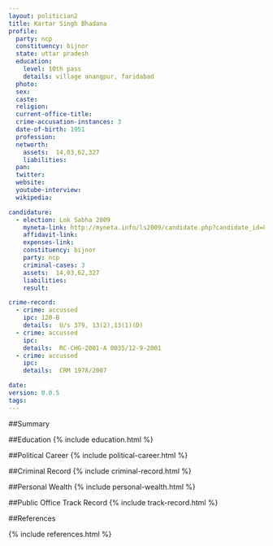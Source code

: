 ```yaml
---
layout: politician2
title: Kartar Singh Bhadana
profile: 
  party: ncp
  constituency: bijnor
  state: uttar pradesh
  education: 
    level: 10th pass
    details: village anangpur, faridabad
  photo: 
  sex: 
  caste: 
  religion: 
  current-office-title: 
  crime-accusation-instances: 3
  date-of-birth: 1951
  profession: 
  networth: 
    assets:  14,03,62,327
    liabilities: 
  pan: 
  twitter: 
  website: 
  youtube-interview: 
  wikipedia: 

candidature: 
  - election: Lok Sabha 2009
    myneta-link: http://myneta.info/ls2009/candidate.php?candidate_id=8015
    affidavit-link: 
    expenses-link: 
    constituency: bijnor 
    party: ncp
    criminal-cases: 3
    assets:  14,03,62,327
    liabilities: 
    result:  

crime-record: 
  - crime: accussed
    ipc: 120-B
    details:  U/s 379, 13(2),13(1)(D)  
  - crime: accussed
    ipc: 
    details:  RC-CHG-2001-A 0035/12-9-2001  
  - crime: accussed
    ipc: 
    details:  CRM 1978/2007  

date: 
version: 0.0.5
tags: 
---
```

##Summary


##Education
{% include education.html %}


##Political Career
{% include political-career.html %}


##Criminal Record
{% include criminal-record.html %}


##Personal Wealth
{% include personal-wealth.html %}


##Public Office Track Record
{% include track-record.html %}


##References


{% include references.html %}